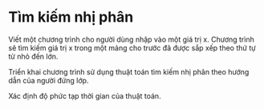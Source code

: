 # Tìm kiếm nhị phân

Viết một chương trình cho người dùng nhập vào một giá trị x. Chương trình sẽ tìm kiếm giá trị x trong một mảng cho trước đã được sắp xếp theo thứ tự từ nhỏ đến lớn.

Triển khai chương trình sử dụng thuật toán tìm kiếm nhị phân theo hướng dẫn của người đứng lớp.

Xác định độ phức tạp thời gian của thuật toán.